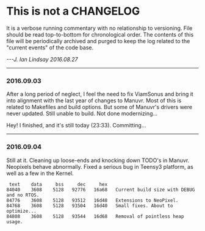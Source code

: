 # This is not a CHANGELOG
It is a verbose running commentary with no relationship to versioning.
File should be read top-to-bottom for chronological order.
The contents of this file will be periodically archived and purged to keep the log related to the "current events" of the code base.

_---J. Ian Lindsay 2016.08.27_

------

### 2016.09.03

After a long period of neglect, I feel the need to fix ViamSonus and bring it into
alignment with the last year of changes to Manuvr. Most of this is related to Makefiles
and build options. But some of Manuvr's drivers were never updated.
Still unable to build. Not done modernizing...

Hey! I finished, and it's still today (23:33).
Committing...

------

### 2016.09.04
Still at it. Cleaning up loose-ends and knocking down TODO's in Manuvr.
Neopixels behave abnormally. Fixed a serious bug in Teensy3 platform, as well
  as a few in the Kernel.

     text    data     bss     dec     hex
    84040    3608    5128   92776   16a68   Current build size with DEBUG and no RTOS.
    84776    3608    5128   93512   16d48   Extensions to NeoPixel.
    84768    3608    5128   93504   16d40   Small fixes. About to optimize...
    84808    3608    5128   93544   16d68   Removal of pointless heap usage.
